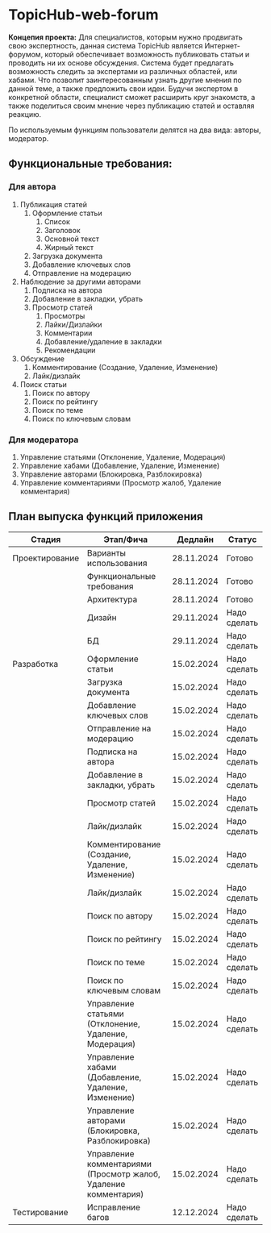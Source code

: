 # TopicHub-web-forum

**Концепия проекта:** Для специалистов, которым нужно продвигать свою экспертность, данная система TopicHub является Интернет-форумом, который обеспечивает возможность публиковать статьи и проводить ни их основе обсуждения. Система будет предлагать возможность следить за экспертами из различных областей, или хабами. Что позволит заинтересованным узнать другие мнения по данной теме, а также предложить свои идеи. Будучи экспертом в конкретной области, специалист сможет расширить круг знакомств, а также поделиться своим мнение через публикацию статей и оставляя реакцию. 

По используемым функциям пользователи делятся на два вида: авторы, модератор.

## Функциональные требования: 

### Для автора

1. Публикация статей
   1. Оформление статьи
      1. Список
      2. Заголовок
      3. Основной текст
      4. Жирный текст
   2. Загрузка документа
   3. Добавление ключевых слов
   4. Отправление на модерацию
2.  Наблюдение за другими авторами
    1. Подписка на автора
    2. Добавление в закладки, убрать 
    3. Просмотр статей
       1. Просмотры
       2. Лайки/Дизлайки
       3. Комментарии
       4. Добавление/удаление в закладки
       5. Рекомендации
3. Обсуждение
   1. Комментирование (Создание, Удаление, Изменение)
   2. Лайк/дизлайк
4. Поиск статьи
   1. Поиск по автору
   2. Поиск по рейтингу
   3. Поиск по теме
   4. Поиск по ключевым словам

### Для модератора

1. Управление статьями (Отклонение, Удаление, Модерация)
2. Управление хабами (Добавление, Удаление, Изменение)
3. Управление авторами (Блокировка, Разблокировка)
4. Управление комментариями (Просмотр жалоб, Удаление комментария)

## План выпуска функций приложения


| Стадия         | Этап/Фича                                                     | Дедлайн   | Статус        |
|----------------|---------------------------------------------------------------|-----------|---------------|
| Проектирование | Варианты использования                                        |28.11.2024 |  Готово       |
|                | Функциональные требования                                     |28.11.2024 |  Готово       |
|                | Архитектура                                                   |28.11.2024 |  Готово       | 
|                | Дизайн                                                        |29.11.2024 |  Надо сделать |
|                | БД                                                            |29.11.2024 |  Надо сделать |
| Разработка     | Оформление статьи                                             | 15.02.2024|  Надо сделать |
|                | Загрузка документа                                            | 15.02.2024|  Надо сделать |
|                | Добавление ключевых слов                                      | 15.02.2024|  Надо сделать |
|                | Отправление на модерацию                                      | 15.02.2024|  Надо сделать |
|                | Подписка на автора                                            | 15.02.2024|  Надо сделать |
|                | Добавление в закладки, убрать                                 | 15.02.2024|  Надо сделать |
|                | Просмотр статей                                               | 15.02.2024|  Надо сделать |
|                | Лайк/дизлайк                                                  | 15.02.2024|  Надо сделать |
|                | Комментирование (Создание, Удаление, Изменение)               | 15.02.2024|  Надо сделать |
|                | Лайк/дизлайк                                                  | 15.02.2024|  Надо сделать |
|                | Поиск по автору                                               | 15.02.2024|  Надо сделать |
|                | Поиск по рейтингу                                             | 15.02.2024|  Надо сделать |
|                | Поиск по теме                                                 | 15.02.2024|  Надо сделать |
|                | Поиск по ключевым словам                                      | 15.02.2024|  Надо сделать |
|                | Управление статьями (Отклонение, Удаление, Модерация)         | 15.02.2024|  Надо сделать |
|                |Управление хабами (Добавление, Удаление, Изменение)            | 15.02.2024|  Надо сделать |
|                | Управление авторами (Блокировка, Разблокировка)               | 15.02.2024|  Надо сделать |
|                |Управление комментариями (Просмотр жалоб, Удаление комментария)| 15.02.2024|  Надо сделать |
| Тестирование   | Исправление багов                                             | 12.12.2024|  Надо сделать |











